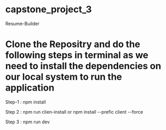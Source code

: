 # capstone_project_3
Resume-Builder
# Clone the Repositry and do the following steps in terminal as  we need to install the dependencies on our local system to run the application
Step-1 :  npm install 


Step 2 :  npm run clien-install 
              or
          npm install  --prefic client  --force 

		 
Step 3 : npm run dev 
